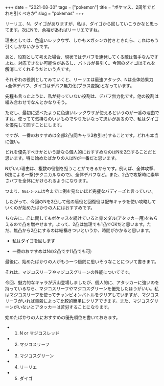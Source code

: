 +++
date = "2021-08-30"
tags = ["pokemon"]
title = "ポケマス、2周年でどれを引くべきか"
slug = "pokemas"
+++

リーリエ、N、ダイゴがありますが、私は、ダイゴから回していこうかなと思ってます。次にNで、余裕があればリーリエですね。

理由としては、色違いレックウザ、しかもメガシンカ付きときたら、これはもう引くしかないからです。

あと、役割として考えた場合、現状ではデバフを連発してくる敵は苦手なんですよね。対応できない可能性があるし、バトルが長引く。今回のダイゴはそれを解消してくれそうだという点です。

それぞれの役割としてみていくと、リーリエは最速アタック、Nは全体効果力+全体デバフ、ダイゴはデバフ無力化(プラス変換)となっています。

先程も言ったように、私が持っていない役割は、デバフ無力化です。他の役割は組み合わせでなんとかなりそう。

ただし、最初に述べたように色違いレックウザが使えるというのが一番の理由ですね。使ってて気持ちのいいものでやりたいなって思いがあるので、私はダイゴを優先して回すことにします。

ですが、一番のおすすめは全部2凸(同キャラ3枚引き)することです。どれも本当に強い。

どれを優先すべきかという話なら個人的におすすめなのはNを2凸することだと思います。特に始めたばかりの人はNが一番だと思います。

Nがいい理由は、複数の役割を担うことができるからです。例えば、全体攻撃、B技による一撃(テクニカルなので)、全体デバフなど。また、2凸で攻撃時に素早さバフを全体にかけられるようになります。

つまり、`N&レシラム`は今までに例を見ないほど完璧なバディーズと言っていい。

したがって、今回のNを2凸して他の盾役と回復役は配布キャラを使い攻略していくのが始めたばかりの人にはおすすめです。

ちなみに、凸に関してもポケマスを続けていると赤メダル(アタッカー用)をもらえるので凸を増やせます。よって、2凸は無理でも1凸でOKだと思います。ただ、無凸から2凸にするのは結構きついというか、時間がかかると思います。

- 私はダイゴを回します

- 一番のおすすめはNの2凸です(1凸でも可)

最後に、始めたばかりの人がもう一つ疑問に思いそうなことについて書きます。

それは、マジコスリーフやマジコスグリーンの性能についてです。

今回、魅力的なキャラが沢山登場しましたが、個人的に、アタッカーに強いのを持っているなら、マジコスリーフやマジコスグリーンを優先したほうがいい。私はマジコスリーフを使ってチャンピオンバトルをクリアしていますが、マジコスリーフがいれば毒殺によって比較的簡単にクリアできます。また、マジコスグリーンがいないとアタッカーは苦労することになります。

始めたばかりの人におすすめの優先順位を書いておきます。

- 1. N or マジコスレッド

- 2. マジコスリーフ

- 3. マジコスグリーン

- 4. リーリエ

- 5. ダイゴ

